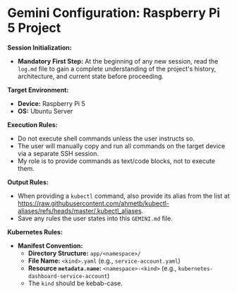 # Gemini Configuration: Raspberry Pi 5 Project

**Session Initialization:**

- **Mandatory First Step:** At the beginning of any new session, read the `log.md` file to gain a complete understanding of the project's history, architecture, and current state before proceeding.

**Target Environment:**

- **Device:** Raspberry Pi 5
- **OS:** Ubuntu Server

**Execution Rules:**

- Do not execute shell commands unless the user instructs so.
- The user will manually copy and run all commands on the target device via a separate SSH session.
- My role is to provide commands as text/code blocks, not to execute them.

**Output Rules:**

- When providing a `kubectl` command, also provide its alias from the list at https://raw.githubusercontent.com/ahmetb/kubectl-aliases/refs/heads/master/.kubectl_aliases.
- Save any rules the user states into this `GEMINI.md` file.

**Kubernetes Rules:**

- **Manifest Convention:**
    - **Directory Structure:** `app/<namespace>/`
    - **File Name:** `<kind>.yaml` (e.g., `service-account.yaml`)
    - **Resource `metadata.name`:** `<namespace>-<kind>` (e.g., `kubernetes-dashboard-service-account`)
    - The `kind` should be kebab-case.